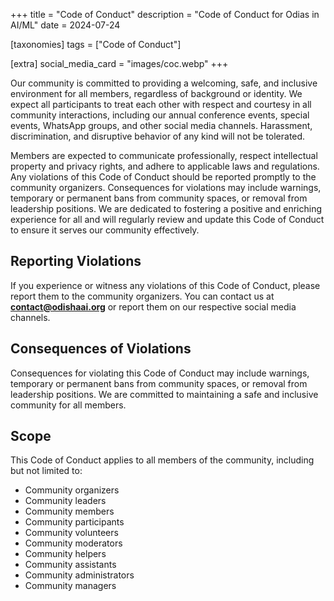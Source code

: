 +++
title = "Code of Conduct"
description = "Code of Conduct for Odias in AI/ML"
date = 2024-07-24

[taxonomies]
tags = ["Code of Conduct"]

[extra]
social_media_card = "images/coc.webp"
+++

Our community is committed to providing a welcoming, safe, and inclusive environment for all members, regardless of background or identity. We expect all participants to treat each other with respect and courtesy in all community interactions, including our annual conference events, special events, WhatsApp groups, and other social media channels. Harassment, discrimination, and disruptive behavior of any kind will not be tolerated.

Members are expected to communicate professionally, respect intellectual property and privacy rights, and adhere to applicable laws and regulations. Any violations of this Code of Conduct should be reported promptly to the community organizers. Consequences for violations may include warnings, temporary or permanent bans from community spaces, or removal from leadership positions. We are dedicated to fostering a positive and enriching experience for all and will regularly review and update this Code of Conduct to ensure it serves our community effectively.

## Reporting Violations

If you experience or witness any violations of this Code of Conduct, please report them to the community organizers. You can contact us at **contact@odishaai.org** or report them on our respective social media channels.

## Consequences of Violations

Consequences for violating this Code of Conduct may include warnings, temporary or permanent bans from community spaces, or removal from leadership positions. We are committed to maintaining a safe and inclusive community for all members.

## Scope

This Code of Conduct applies to all members of the community, including but not limited to:

* Community organizers
* Community leaders
* Community members
* Community participants
* Community volunteers
* Community moderators
* Community helpers
* Community assistants
* Community administrators
* Community managers